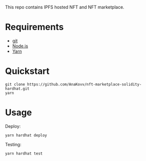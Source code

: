 This repo contains IPFS hosted NFT and NFT marketplace.

# Requirements
* [git](https://git-scm.com/book/en/v2/Getting-Started-Installing-Git)
* [Node.js](https://nodejs.org/en/)
* [Yarn](https://yarnpkg.com/getting-started/install)

# Quickstart

```
git clone https://github.com/AnaKovv/nft-marketplace-solidity-hardhat.git
yarn

```

# Usage

Deploy:

```
yarn hardhat deploy
```


Testing:

```
yarn hardhat test
```